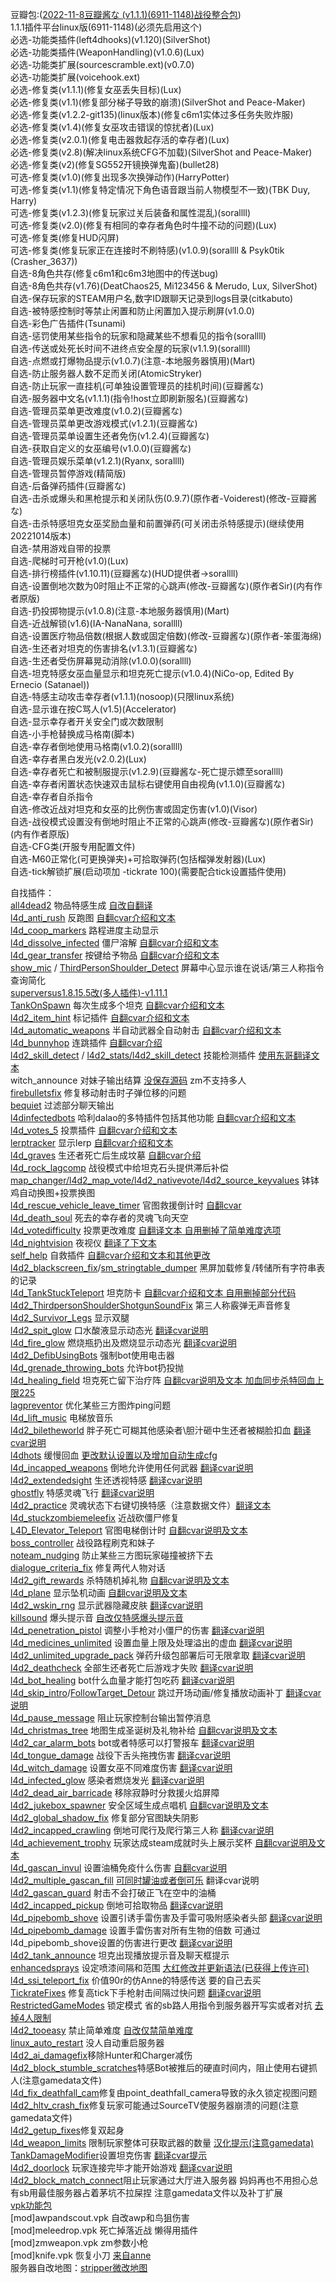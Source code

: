 豆瓣包:([2022-11-8豆瓣酱な (v1.1.1)(6911-1148)战役整合包](https://jq.qq.com/?_wv=1027&k=Uwrj0Sxb))  
1.1.1插件平台linux版(6911-1148)(必须先启用这个)  
必选-功能类插件(left4dhooks)(v1.120)(SilverShot)  
必选-功能类插件(WeaponHandling)(v1.0.6)(Lux)  
必选-功能类扩展(sourcescramble.ext)(v0.7.0)  
必选-功能类扩展(voicehook.ext)  
必选-修复类(v1.1.1)(修复女巫丢失目标)(Lux)  
必选-修复类(v1.1)(修复部分梯子导致的崩溃)(SilverShot and Peace-Maker)  
必选-修复类(v1.2.2-git135)(linux版本)(修复c6m1实体过多任务失败炸服)  
必选-修复类(v1.4)(修复女巫攻击错误的惊扰者)(Lux)  
必选-修复类(v2.0.1)(修复电击器救起存活的幸存者)(Lux)  
必选-修复类(v2.8)(解决linux系统CFG不加载)(SilverShot and Peace-Maker)  
必选-修复类(v2)(修复SG552开镜换弹鬼畜)(bullet28)  
可选-修复类(v1.0)(修复出现多次换弹动作)(HarryPotter)  
可选-修复类(v1.1)(修复特定情况下角色语音跟当前人物模型不一致)(TBK Duy, Harry)  
可选-修复类(v1.2.3)(修复玩家过关后装备和属性混乱)(sorallll)  
可选-修复类(v2.0)(修复有相同的幸存者角色时牛撞不动的问题)(Lux)  
可选-修复类(修复HUD闪屏)  
可选-修复类(修复玩家正在连接时不刷特感)(v1.0.9)(sorallll & Psyk0tik (Crasher_3637))  
自选-8角色共存(修复c6m1和c6m3地图中的传送bug)  
自选-8角色共存(v1.76)(DeatChaos25, Mi123456 & Merudo, Lux, SilverShot)  
自选-保存玩家的STEAM用户名,数字ID跟聊天记录到logs目录(citkabuto)  
自选-被特感控制时等禁止闲置和防止闲置加入提示刷屏(v1.0.0)  
自选-彩色广告插件(Tsunami)  
自选-惩罚使用某些指令的玩家和隐藏某些不想看见的指令(sorallll)  
自选-传送或处死长时间不进终点安全屋的玩家(v1.1.9)(sorallll)  
自选-点燃或打爆物品提示(v1.0.7)(注意-本地服务器慎用)(Mart)  
自选-防止服务器人数不足而关闭(AtomicStryker)  
自选-防止玩家一直挂机(可单独设置管理员的挂机时间)(豆瓣酱な)  
自选-服务器中文名(v1.1.1)(指令!host立即刷新服名)(豆瓣酱な)  
自选-管理员菜单更改难度(v1.0.2)(豆瓣酱な)  
自选-管理员菜单更改游戏模式(v1.2.1)(豆瓣酱な)  
自选-管理员菜单设置生还者免伤(v1.2.4)(豆瓣酱な)  
自选-获取自定义的女巫编号(v1.0.0)(豆瓣酱な)  
自选-管理员娱乐菜单(v1.2.1)(Ryanx, sorallll)  
自选-管理员暂停游戏(精简版)  
自选-后备弹药插件(豆瓣酱な)  
自选-击杀或爆头和黑枪提示和关闭队伤(0.9.7)(原作者-Voiderest)(修改-豆瓣酱な)  
自选-击杀特感坦克女巫奖励血量和前置弹药(可关闭击杀特感提示)(继续使用20221014版本)  
自选-禁用游戏自带的投票  
自选-爬梯时可开枪(v1.0)(Lux)  
自选-排行榜插件(v1.10.11)(豆瓣酱な)(HUD提供者→sorallll)  
自选-设置倒地次数为0时阻止不正常的心跳声(修改-豆瓣酱な)(原作者Sir)(内有作者原版)  
自选-扔投掷物提示(v1.0.8)(注意-本地服务器慎用)(Mart)  
自选-近战解锁(v1.6)(IA-NanaNana, sorallll)  
自选-设置医疗物品倍数(根据人数或固定倍数)(修改-豆瓣酱な)(原作者-笨蛋海绵)  
自选-生还者对坦克的伤害排名(v1.3.1)(豆瓣酱な)  
自选-生还者受伤屏幕晃动消除(v1.0.0)(sorallll)  
自选-坦克特感女巫血量显示和坦克死亡提示(v1.0.4)(NiCo-op, Edited By Ernecio (Satanael))  
自选-特感主动攻击幸存者(v1.1.1)(nosoop)(只限linux系统)  
自选-显示谁在按C骂人(v1.5)(Accelerator)  
自选-显示幸存者开关安全门或次数限制  
自选-小手枪替换成马格南(脚本)  
自选-幸存者倒地使用马格南(v1.0.2)(sorallll)  
自选-幸存者黑白发光(v2.0.2)(Lux)  
自选-幸存者死亡和被制服提示(v1.2.9)(豆瓣酱な-死亡提示嫖至sorallll)  
自选-幸存者闲置状态快速双击鼠标右键使用自由视角(v1.1.0)(豆瓣酱な)  
自选-幸存者自杀指令  
自选-修改近战对坦克和女巫的比例伤害或固定伤害(v1.0)(Visor)  
自选-战役模式设置没有倒地时阻止不正常的心跳声(修改-豆瓣酱な)(原作者Sir)(内有作者原版)  
自选-CFG类(开服专用配置文件)  
自选-M60正常化(可更换弹夹)+可拾取弹药(包括榴弹发射器)(Lux)  
自选-tick解锁扩展(启动项加 -tickrate 100)(需要配合tick设置插件使用)  

自找插件：  
[all4dead2](https://github.com/apples1949/l4dplugins/tree/main/all4dead2) 物品特感生成 [自改自翻译](https://github.com/fbef0102/L4D2-Plugins/tree/master/all4dead2)   
[l4d_anti_rush](https://forums.alliedmods.net/showthread.php?t=322392) 反跑图 [自翻cvar介绍和文本](https://github.com/apples1949/l4dplugins/tree/main/l4d_anti_rush/sourcemod)   
[l4d_coop_markers](https://forums.alliedmods.net/showthread.php?t=321288) 路程进度主动显示  
[l4d_dissolve_infected](https://forums.alliedmods.net/showthread.php?t=306789) 僵尸溶解 [自翻cvar介绍和文本](https://github.com/apples1949/l4dplugins/tree/main/l4d_dissolve_infected)   
[l4d_gear_transfer](https://forums.alliedmods.net/showthread.php?t=137616) 按键给予物品 [自翻cvar介绍和文本](https://github.com/apples1949/l4dplugins/tree/main/l4d_gear_transfer)  
[show_mic](https://github.com/fbef0102/L4D2-Plugins/tree/master/show_mic) / [ThirdPersonShoulder_Detect](https://forums.alliedmods.net/showthread.php?p=2529779) 屏幕中心显示谁在说话/第三人称指令查询简化  
[superversus1.8.15.5改(多人插件)-v1.11.1](https://github.com/umlka/l4d2/tree/main/superversus1.8.15.5-modify)   
[TankOnSpawn](https://forums.alliedmods.net/showthread.php?t=323813) 每次生成多个坦克 [自翻cvar介绍和文本](https://github.com/apples1949/l4dplugins/tree/main/TankOnSpawn)   
[l4d2_item_hint](https://github.com/fbef0102/L4D2-Plugins/tree/master/l4d2_item_hint) 标记插件 [自翻cvar介绍和文本](https://github.com/apples1949/l4dplugins/tree/main/l4d_anti_rush)  
[l4d_automatic_weapons](https://github.com/AldoDiaz01/Left4Dead2_Sourcemod_Plugins/blob/master/left4dead2/addons/sourcemod/scripting/l4d_automatic_weapons.sp) 半自动武器全自动射击 [自翻cvar介绍和文本](https://github.com/apples1949/l4dplugins/blob/main/l4d_automatic_weapons.sp)  
[l4d_bunnyhop](https://forums.alliedmods.net/showthread.php?t=298555) 连跳插件 [自翻cvar介绍](https://github.com/apples1949/l4dplugins/blob/main/l4d_bunnyhop.sp)  
[l4d2_skill_detect](https://github.com/SirPlease/L4D2-Competitive-Rework/blob/master/addons/sourcemod/scripting/l4d2_skill_detect.sp) / [l4d2_stats/l4d2_skill_detect](https://github.com/SirPlease/L4D2-Competitive-Rework/blob/master/addons/sourcemod/scripting) 技能检测插件 [使用东哥翻译文本](https://github.com/fantasylidong/CompetitiveWithAnne/tree/master/addons/sourcemod/translations/chi)  
witch_announce 对妹子输出结算 [没保存源码](https://github.com/apples1949/l4dplugins/blob/main/witch_announce.smx) zm不支持多人   
[firebulletsfix](https://github.com/fbef0102/L4D1_2-Plugins/tree/master/firebulletsfix) 修复移动射击时子弹位移的问题   
[bequiet](https://github.com/fbef0102/L4D1_2-Plugins/blob/master/bequiet/scripting/bequiet.sp) 过滤部分聊天输出   
[l4dinfectedbots](https://github.com/fbef0102/L4D1_2-Plugins/tree/master/l4dinfectedbots) 哈利dalao的多特插件包括其他功能 [自翻cvar介绍和文本](https://github.com/apples1949/l4dplugins/tree/main/l4dinfectedbots)   
[l4d_votes_5](https://github.com/fbef0102/L4D1_2-Plugins/tree/master/l4d_votes_5) 投票插件 [自翻cvar介绍和文本](https://github.com/apples1949/l4dplugins/tree/main/l4d_votes_5)   
[lerptracker](https://github.com/fbef0102/L4D1_2-Plugins/tree/master/lerptracker) 显示lerp [自翻cvar介绍和文本](https://github.com/apples1949/l4dplugins/blob/main/lerptracker.sp)   
[l4d_graves](https://github.com/fbef0102/L4D1_2-Plugins/tree/master/l4d_graves) 生还者死亡后生成坟墓 [自翻cvar介绍](https://github.com/apples1949/l4dplugins/blob/main/l4d_graves.sp)   
[l4d_rock_lagcomp](https://github.com/fbef0102/L4D1_2-Plugins/tree/master/l4d_rock_lagcomp) 战役模式中给坦克石头提供滞后补偿  
[map_changer/l4d2_map_vote/l4d2_nativevote/l4d2_source_keyvalues](https://github.com/umlka/l4d2/tree/main/map_changer) 钵钵鸡自动换图+投票换图  
[l4d_rescue_vehicle_leave_timer](https://github.com/fbef0102/L4D1_2-Plugins/tree/master/l4d_rescue_vehicle_leave_timer) 官图救援倒计时 [自翻cvar](https://github.com/apples1949/l4dplugins/tree/main/l4d_rescue_vehicle_leave_timer)   
[l4d_death_soul](https://github.com/fbef0102/L4D1_2-Plugins/tree/master/l4d_death_soul) 死去的幸存者的灵魂飞向天空   
[l4d_votedifficulty](https://forums.alliedmods.net/showthread.php?t=317257) 投票更改难度 [自翻译文本 自用删掉了简单难度选项](https://github.com/apples1949/l4dplugins/tree/main/l4d_votedifficulty)   
[l4d_nightvision](https://forums.alliedmods.net/showthread.php?p=2666575#post2666575) 夜视仪 [翻译了下文本](https://github.com/apples1949/l4dplugins/blob/main/l4d_nightvision.sp)   
[self_help](https://forums.alliedmods.net/showthread.php?p=2766775#post2766775) 自救插件 [自翻cvar介绍和文本和其他更改](https://github.com/apples1949/l4dplugins/tree/main/self_help)   
[l4d2_blackscreen_fix](https://forums.alliedmods.net/showthread.php?t=318739)/[sm_stringtable_dumper](https://forums.alliedmods.net/showthread.php?p=2689943) 黑屏加载修复/转储所有字符串表的记录    
[l4d_TankStuckTeleport](https://forums.alliedmods.net/showthread.php?t=314741) 坦克防卡 [自翻cvar介绍和文本 自用删掉部分代码](https://github.com/apples1949/l4dplugins/blob/main/l4d_TankStuckTeleport.sp)    
[l4d2_ThirdpersonShoulderShotgunSoundFix](https://forums.alliedmods.net/showthread.php?t=259986)  第三人称霰弹无声音修复   
[l4d2_Survivor_Legs](https://forums.alliedmods.net/showthread.php?t=299560) 显示双腿   
[l4d2_spit_glow](https://forums.alliedmods.net/showthread.php?t=330835) 口水酸液显示动态光 [翻译cvar说明](https://github.com/apples1949/l4dplugins/blob/main/l4d2_spit_glow.sp)   
[l4d_fire_glow](https://forums.alliedmods.net/showthread.php?t=186617) 燃烧瓶扔出及燃烧显示动态光 [翻译cvar说明](https://github.com/apples1949/l4dplugins/blob/main/l4d_fire_glow.sp)   
[l4d2_DefibUsingBots](https://github.com/apples1949/l4dplugins/blob/main/l4d2_DefibUsingBots.sp) 强制bot使用电击器   
[l4d_grenade_throwing_bots](https://forums.alliedmods.net/showthread.php?t=296150&page=16) 允许bot扔投抛   
[l4d_healing_field](https://forums.alliedmods.net/showthread.php?t=324501) 坦克死亡留下治疗阵 [自翻cvar说明及文本 加血同步杀特回血上限225](https://github.com/apples1949/l4dplugins/blob/main/l4d_healing_field.sp)    
[lagpreventor](https://forums.alliedmods.net/showthread.php?p=2758895) 优化某些三方图炸ping问题   
[l4d_lift_music](https://forums.alliedmods.net/showthread.php?t=157267) 电梯放音乐   
[l4d2_biletheworld](https://github.com/fbef0102/L4D2-Plugins/tree/master/l4d2_biletheworld) 胖子死亡可糊其他感染者\胆汁砸中生还者被糊脸扣血 [翻译cvar说明](https://github.com/apples1949/l4dplugins/blob/main/l4d2_biletheworld.sp)   
[l4dhots](https://github.com/SirPlease/L4D2-Competitive-Rework/blob/master/addons/sourcemod/scripting/l4dhots.sp) 缓慢回血 [更改默认设置以及增加自动生成cfg](https://github.com/apples1949/l4dplugins/blob/main/l4dhots.sp)   
[l4d_incapped_weapons](https://forums.alliedmods.net/showthread.php?t=322859) 倒地允许使用任何武器 [翻译cvar说明](https://github.com/apples1949/l4dplugins/tree/main/l4d_incapped_weapons)   
[l4d2_extendedsight](https://forums.alliedmods.net/showthread.php?p=2666299) 生还透视特感 [翻译cvar说明](https://github.com/apples1949/l4dplugins/tree/main/l4d2_extendedsight)   
[ghostfly](https://forums.alliedmods.net/showthread.php?p=1662857) 特感灵魂飞行 [翻译cvar说明](https://github.com/apples1949/l4dplugins/blob/main/ghostfly.sp)   
[l4d2_practice](https://github.com/devilesk/rl4d2l-plugins/blob/master/l4d2_practice.sp) 灵魂状态下右键切换特感（注意数据文件）[翻译文本](https://github.com/apples1949/l4dplugins/blob/main/l4d2_practice/l4d2_practice.sp)  
[l4d_stuckzombiemeleefix](https://github.com/SirPlease/L4D2-Competitive-Rework/blob/master/addons/sourcemod/scripting/l4d_stuckzombiemeleefix.sp) 近战砍僵尸修复   
[L4D_Elevator_Teleport](https://forums.alliedmods.net/showthread.php?p=2785701) 官图电梯倒计时 [自翻cvar说明及文本](https://github.com/apples1949/l4dplugins/blob/main/L4D_Elevator_Teleport.sp)   
[boss_controller](https://github.com/GlowingTree880/L4D2_LittlePlugins/tree/main/BossController) 战役路程刷克和妹子   
[noteam_nudging](https://github.com/LuxLuma/L4D-small-plugins/blob/master/L4D1-2_noteam_nudging/scripting/noteam_nudging.sp) 防止某些三方图玩家碰撞被挤下去   
[dialogue_criteria_fix](https://forums.alliedmods.net/showthread.php?t=335875) 修复两代人物对话   
[l4d2_gift_rewards](https://forums.alliedmods.net/showthread.php?t=320067) 杀特随机掉礼物 [自翻cvar说明及文本](https://github.com/apples1949/l4dplugins/tree/main/l4d2_gift_rewards)   
[l4d_plane](https://github.com/apples1949/l4dplugins/tree/main/l4d_plane_crash_crash) 显示坠机动画 [自翻cvar说明及文本](https://github.com/apples1949/l4dplugins/tree/main/l4d_plane_crash)  
[l4d2_wskin_rng](https://forums.alliedmods.net/showthread.php?t=327609) 显示武器隐藏皮肤 [翻译cvar说明](https://github.com/apples1949/l4dplugins/blob/main/l4d2_wskin_rng.sp)   
[killsound](https://github.com/GlowingTree880/L4D2_LittlePlugins/blob/main/KillSound/killsound.sp) 爆头提示音 [自改仅特感爆头提示音](https://github.com/apples1949/l4dplugins/blob/main/killsound.sp)   
[l4d_penetration_pistol](https://forums.alliedmods.net/showthread.php?t=337509) 调整小手枪对小僵尸的伤害 [翻译cvar说明](https://github.com/apples1949/l4dplugins/blob/main/l4d_penetration_pistol.sp)   
[l4d_medicines_unlimited](https://forums.alliedmods.net/showthread.php?t=336226) 设置血量上限及处理溢出的虚血 [翻译cvar说明](https://github.com/apples1949/l4dplugins/blob/main/l4d_medicines_unlimited.sp)   
[l4d2_unlimited_upgrade_pack](https://forums.alliedmods.net/showthread.php?t=335601) 弹药升级包部署后可无限拿取 [翻译cvar说明](https://github.com/apples1949/l4dplugins/tree/main/l4d2_unlimited_upgrade_pack)   
[l4d2_deathcheck](https://forums.alliedmods.net/showpost.php?p=2727648&postcount=10) 全部生还者死亡后游戏才失败 [翻译cvar说明](https://github.com/apples1949/l4dplugins/blob/main/l4d2_deathcheck.sp)   
[l4d_bot_healing](https://forums.alliedmods.net/showthread.php?p=2785360) bot什么血量才能打包吃药 [翻译cvar说明](https://github.com/apples1949/l4dplugins/tree/main/l4d_bot_healing)   
[l4d_skip_intro](https://forums.alliedmods.net/showthread.php?p=2686527)/[FollowTarget_Detour](https://forums.alliedmods.net/showthread.php?p=2725811) 跳过开场动画/修复播放动画补丁 [翻译cvar说明](https://github.com/apples1949/l4dplugins/tree/main/l4d_skip_intro)   
[l4d_pause_message](https://forums.alliedmods.net/showthread.php?p=2682882) 阻止玩家控制台输出暂停消息   
[l4d_christmas_tree](https://forums.alliedmods.net/showthread.php?p=2672241) 地图生成圣诞树及礼物补给 [自翻cvar说明及文本](https://github.com/apples1949/l4dplugins/tree/main/l4d_christmas_tree)   
[l4d2_car_alarm_bots](https://forums.alliedmods.net/showthread.php?p=2671546) bot或者特感可以打警报车 [翻译cvar说明](https://github.com/apples1949/l4dplugins/tree/main/l4d2_car_alarm_bots)   
[l4d_tongue_damage](https://forums.alliedmods.net/showthread.php?p=2668589) 战役下舌头拖拽伤害 [翻译cvar说明](https://github.com/apples1949/l4dplugins/blob/main/l4d_tongue_damage.sp)   
[l4d_witch_damage](https://forums.alliedmods.net/showthread.php?p=2667165) 设置女巫不同难度伤害 [翻译cvar说明](https://github.com/apples1949/l4dplugins/blob/main/l4d_witch_damage.sp)   
[l4d_infected_glow](https://forums.alliedmods.net/showthread.php?t=187933) 感染者燃烧发光 [翻译cvar说明](https://github.com/apples1949/l4dplugins/blob/main/l4d_infected_glow.sp)   
[l4d2_dead_air_barricade](https://forums.alliedmods.net/showthread.php?t=187933) 移除寂静时分救援火焰屏障   
[l4d2_jukebox_spawner](https://forums.alliedmods.net/showthread.php?p=1405042) 安全区域生成点唱机 [自翻cvar说明及文本](https://github.com/apples1949/l4dplugins/tree/main/l4d2_jukebox_spawner)   
[l4d2_global_shadow_fix](https://forums.alliedmods.net/showthread.php?p=1404537) 修复部分官图缺失阴影   
[l4d2_incapped_crawling](https://forums.alliedmods.net/showthread.php?p=1291588) 倒地可爬行及爬行第三人称 [翻译cvar说明](https://github.com/apples1949/l4dplugins/tree/main/l4d2_incapped_crawling)   
[l4d_achievement_trophy](https://forums.alliedmods.net/showthread.php?p=1279984) 玩家达成steam成就时头上展示奖杯 [自翻cvar说明及文本](https://github.com/apples1949/l4dplugins/blob/main/l4d_achievement_trophy.sp)   
[l4d_gascan_invul](https://forums.alliedmods.net/showthread.php?t=328100) 设置油桶免疫什么伤害 [自翻cvar说明](https://github.com/apples1949/l4dplugins/blob/main/l4d_gascan_invul.sp)   
[l4d2_multiple_gascan_fill](https://forums.alliedmods.net/showthread.php?t=330351) [可同时罐油或者倒可乐](https://github.com/apples1949/l4dplugins/blob/main/l4d2_multiple_gascan_fill.sp) 翻译cvar说明   
[l4d2_gascan_guard](https://forums.alliedmods.net/showthread.php?p=2762850) 射击不会打破正飞在空中的油桶   
[l4d2_incapped_pickup](https://forums.alliedmods.net/showthread.php?t=320828) 倒地可拾取物品 [翻译cvar说明](https://github.com/apples1949/l4dplugins/tree/main/l4d2_incapped_pickup)   
[l4d_pipebomb_shove](https://forums.alliedmods.net/showthread.php?p=1733534) 设置引诱手雷伤害及手雷可吸附感染者头部 [翻译cvar说明](https://github.com/apples1949/l4dplugins/tree/main/l4d_pipebomb_shove)   
[l4d_pipebomb_damage](https://forums.alliedmods.net/showthread.php?p=2680272) 设置手雷伤害对所有生物的倍数 可通过l4d_pipebomb_shove设置的伤害进行更改 [翻译cvar说明](https://github.com/apples1949/l4dplugins/blob/main/l4d_pipebomb_damage.sp)   
[l4d2_tank_announce](https://github.com/Target5150/MoYu_Server_Stupid_Plugins/tree/master/The%20Last%20Stand/l4d2_tank_announce) 坦克出现播放提示音及聊天框提示   
[enhancedsprays](https://forums.alliedmods.net/showthread.php?p=1998984) 设定喷漆间隔和范围 [大红修改并更新语法(已获得上传许可)](https://github.com/apples1949/l4dplugins/blob/main/enhancedsprays.sp)  
[l4d_ssi_teleport_fix](https://github.com/fbef0102/Game-Private_Plugin/tree/main/l4d_ssi_teleport_fix) 价值90r的仿Anne的特感传送 要的自己去买  
[TickrateFixes](https://github.com/SirPlease/L4D2-Competitive-Rework/blob/master/addons/sourcemod/scripting/TickrateFixes.sp) 修复高tick下手枪射击间隔过快问题 [翻译cvar说明](https://github.com/apples1949/l4dplugins/blob/main/TickrateFixes.sp)  
[RestrictedGameModes](https://github.com/fantasylidong/L4d2_plugins/blob/main/RestrictGamemode/RestrictedGameModes.sp) 锁定模式 省的sb路人用指令到服务器开写实或者对抗 [去掉4人限制](https://github.com/apples1949/l4dplugins/blob/main/RestrictedGameModes.sp)   
[l4d2_tooeasy](https://github.com/nuviktor/sm-l4d2-tooeasy) 禁止简单难度 [自改仅禁简单难度](https://github.com/apples1949/l4dplugins/blob/main/l4d2_tooeasy.sp)  
[linux_auto_restart](https://github.com/fbef0102/L4D1_2-Plugins/tree/master/linux_auto_restart/plugins) 没人自动重启服务器  
[l4d2_ai_damagefix](https://github.com/SirPlease/L4D2-Competitive-Rework/blob/master/addons/sourcemod/scripting/l4d2_ai_damagefix.sp)移除Hunter和Charger减伤  
[l4d2_block_stumble_scratches](https://github.com/fdxx/l4d2_plugins/blob/main/l4d2_block_stumble_scratches.sp)特感Bot被推后的硬直时间内，阻止使用右键抓人(注意gamedata文件)  
[l4d_fix_deathfall_cam](https://github.com/Target5150/MoYu_Server_Stupid_Plugins/tree/master/The%20Last%20Stand/l4d_fix_deathfall_cam)修复由point_deathfall_camera导致的永久锁定视图问题  
[l4d2_hltv_crash_fix](https://github.com/SirPlease/L4D2-Competitive-Rework/blob/master/addons/sourcemod/scripting/l4d2_hltv_crash_fix.sp)修复玩家可能通过SourceTV使服务器崩溃的问题(注意gamedata文件)  
[l4d2_getup_fixes](https://github.com/Target5150/MoYu_Server_Stupid_Plugins/tree/master/The%20Last%20Stand/l4d2_getup_fixes)修复双起身  
[l4d_weapon_limits](https://github.com/SirPlease/L4D2-Competitive-Rework/blob/master/addons/sourcemod/scripting/l4d_weapon_limits.sp) 限制玩家整体可获取武器的数量 [汉化提示(注意gamedata)](https://github.com/apples1949/l4dplugins/tree/main/l4d_weapon_limits)  
[TankDamageModifier](https://forums.alliedmods.net/showthread.php?t=283085)设置坦克伤害 [翻译cvar提示](https://github.com/apples1949/l4dplugins/blob/main/TankDamageModifier.sp)  
[l4d2_doorlock](https://github.com/umlka/l4d2/tree/main/l4d2_doorlock) 玩家连接完毕才能开始游戏 [翻译cvar说明](https://github.com/apples1949/l4dplugins/blob/main/l4d2_doorlock)  
[l4d2_block_match_connect](https://github.com/fdxx/l4d2_plugins/blob/main/l4d2_block_match_connect.sp)阻止玩家通过大厅进入服务器  妈妈再也不用担心总有sb用最佳服务器占着茅坑不拉屎捏 注意gamedata文件以及补丁扩展  
[vpk功能包](https://github.com/apples1949/l4dplugins/tree/main/vpk)  
[mod]awpandscout.vpk 自改awp和鸟狙伤害  
[mod]meleedrop.vpk 死亡掉落近战 懒得用插件  
[mod]zmweapon.vpk zm参数小枪  
[mod]knife.vpk 恢复小刀 [来自anne](https://github.com/Caibiii/AnneServer/blob/main/left4dead2/addons/knife.vpk)  
服务器自改地图：[stripper微改地图](https://github.com/apples1949/l4dplugins/tree/main/stripper)  
